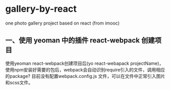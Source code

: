 # gallery-by-react
one photo gallery project based on react (from imooc)

## 一、使用 yeoman 中的插件 react-webpack 创建项目
使用yeoman react-webpack创建项目后(yo react-webapack projectName)，
使用npm安装好需要的包后，webpack会自动识别require引入的文件，调用相应的package? 
目前没有配置webpack.config.js 文件，可以在文件中正常引入图片和scss文件。
